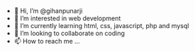- 👋 Hi, I’m @gihanpunarji
- 👀 I’m interested in web development 
- 🌱 I’m currently learning html, css, javascript, php and mysql
- 💞️ I’m looking to collaborate on coding 
- 📫 How to reach me ...


<!---
gihanpunarji/gihanpunarji is a ✨ special ✨ repository because its `README.md` (this file) appears on your GitHub profile.
You can click the Preview link to take a look at your changes.
--->

